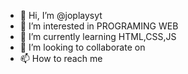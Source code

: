 - 👋 Hi, I’m @joplaysyt
- 👀 I’m interested in PROGRAMING WEB
- 🌱 I’m currently learning HTML,CSS,JS
- 💞️ I’m looking to collaborate on
- 📫 How to reach me 

<!---
joplaysyt/joplaysyt is a ✨ special ✨ repository because its `README.md` (this file) appears on your GitHub profile.
You can click the Preview link to take a look at your changes.
--->
